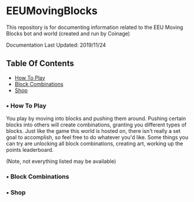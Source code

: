 # EEUMovingBlocks
This repository is for documenting information related to the EEU Moving Blocks bot and world (created and run by Coinage)

Documentation Last Updated: 2019/11/24

## Table Of Contents
- [How To Play](#how-to-play)
- [Block Combinations](#block-combos)
- [Shop](#shop)


### <a id="how-to-play">• How To Play</a>
You play by moving into blocks and pushing them around. 
Pushing certain blocks into others will create combinations, granting you different types of blocks.
Just like the game this world is hosted on, there isn't really a set goal to accomplish, so feel free to do whatever you'd like.
Some things you can try are unlocking all block combinations, creating art, working up the points leaderboard.

(Note, not everything listed may be available)

### <a id="block-combos">• Block Combinations</a>


### <a id="shop">• Shop</a>



